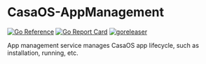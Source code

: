 # CasaOS-AppManagement

[![Go Reference](https://pkg.go.dev/badge/github.com/IceWhaleTech/CasaOS-AppManagement.svg)](https://pkg.go.dev/github.com/IceWhaleTech/CasaOS-AppManagement) [![Go Report Card](https://goreportcard.com/badge/github.com/IceWhaleTech/CasaOS-AppManagement)](https://goreportcard.com/report/github.com/IceWhaleTech/CasaOS-AppManagement) [![goreleaser](https://github.com/IceWhaleTech/CasaOS-AppManagement/actions/workflows/release.yml/badge.svg)](https://github.com/IceWhaleTech/CasaOS-AppManagement/actions/workflows/release.yml)

App management service manages CasaOS app lifecycle, such as installation, running, etc.
